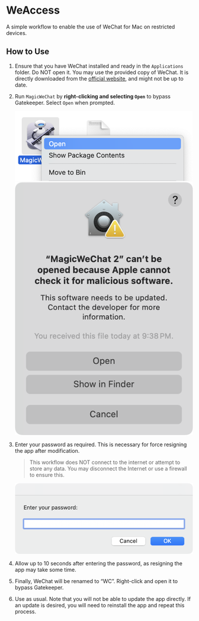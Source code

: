# WeAccess
A simple workflow to enable the use of WeChat for Mac on restricted devices.

## How to Use

1. Ensure that you have WeChat installed and ready in the `Applications` folder. Do NOT open it. You may use the provided copy of WeChat. It is directly downloaded from the [official website](https://mac.weixin.qq.com/?lang=en), and might not be up to date.

2. Run `MagicWeChat` by **right-clicking and selecting `Open`** to bypass Gatekeeper. Select `Open` when prompted.

    ![Image 1](https://github.com/mrmagic2020/WeAccess/blob/main/Assets/Image%201.png?raw=true)
    ![Image 2](https://github.com/mrmagic2020/WeAccess/blob/main/Assets/Image%202.png?raw=true)

3. Enter your password as required. This is necessary for force resigning the app after modification.

    > This workflow does NOT connect to the internet or attempt to store any data. You may disconnect the Internet or use a firewall to ensure this.

    ![Image 3](https://github.com/mrmagic2020/WeAccess/blob/main/Assets/Image%203.png?raw=true)

4. Allow up to 10 seconds after entering the password, as resigning the app may take some time.

5. Finally, WeChat will be renamed to “WC”. Right-click and open it to bypass Gatekeeper.

6. Use as usual. Note that you will not be able to update the app directly. If an update is desired, you will need to reinstall the app and repeat this process.
